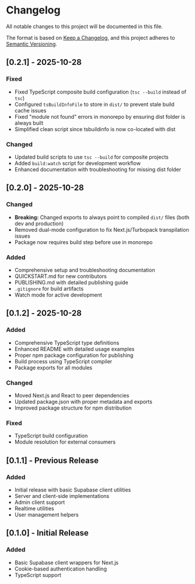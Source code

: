# Changelog

All notable changes to this project will be documented in this file.

The format is based on [Keep a Changelog](https://keepachangelog.com/en/1.0.0/),
and this project adheres to [Semantic Versioning](https://semver.org/spec/v2.0.0.html).

## [0.2.1] - 2025-10-28

### Fixed
- Fixed TypeScript composite build configuration (`tsc --build` instead of `tsc`)
- Configured `tsBuildInfoFile` to store in `dist/` to prevent stale build cache issues
- Fixed "module not found" errors in monorepo by ensuring dist folder is always built
- Simplified clean script since tsbuildinfo is now co-located with dist

### Changed
- Updated build scripts to use `tsc --build` for composite projects
- Added `build:watch` script for development workflow
- Enhanced documentation with troubleshooting for missing dist folder

## [0.2.0] - 2025-10-28

### Changed
- **Breaking:** Changed exports to always point to compiled `dist/` files (both dev and production)
- Removed dual-mode configuration to fix Next.js/Turbopack transpilation issues
- Package now requires build step before use in monorepo

### Added
- Comprehensive setup and troubleshooting documentation
- QUICKSTART.md for new contributors
- PUBLISHING.md with detailed publishing guide
- `.gitignore` for build artifacts
- Watch mode for active development

## [0.1.2] - 2025-10-28

### Added
- Comprehensive TypeScript type definitions
- Enhanced README with detailed usage examples
- Proper npm package configuration for publishing
- Build process using TypeScript compiler
- Package exports for all modules

### Changed
- Moved Next.js and React to peer dependencies
- Updated package.json with proper metadata and exports
- Improved package structure for npm distribution

### Fixed
- TypeScript build configuration
- Module resolution for external consumers

## [0.1.1] - Previous Release

### Added
- Initial release with basic Supabase client utilities
- Server and client-side implementations
- Admin client support
- Realtime utilities
- User management helpers

## [0.1.0] - Initial Release

### Added
- Basic Supabase client wrappers for Next.js
- Cookie-based authentication handling
- TypeScript support
